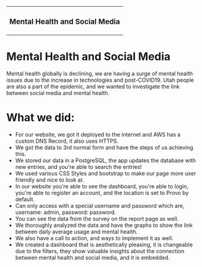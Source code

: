 <table>
  <tr>
    <td>
      <a href="https://provo-mental-balance.org" target="_blank"></a>
       <h3>Mental Health and Social Media</h3>
    </td>
  </tr>
</table>

<!-- - Link for website
- Admin user and password
- Rubric 
-  -->

<h1>Mental Health and Social Media</h1>
Mental health globally is declining, we are having a surge of mental health issues due to the increase in technologies and post-COVID19. Utah people are also a part of the epidemic, and we wanted to investigate the link between social media and mental health.

<h1>What we did:</h1>

- For our website, we got it deployed to the internet and AWS has a custom DNS Record, it also uses HTTPS.
- We got the data to 3rd normal form and have the steps of us achieving this.
- We stored our data in a PostgreSQL, the app updates the database with new entries, and you're able to search the entries!
- We used various CSS Styles and bootstrap to make our page more user friendly and nice to look at. 
- In our website you're able to see the dashboard, you're able to login, you're able to register an account, and the location is set to Provo by default.
- Can only access with a special username and password which are, username: admin, password: password.
- You can see the data from the survey on the report page as well.
- We thoroughly analyzed the data and have the graphs to show the link between daily average usage and mental health.
- We also have a call to action, and ways to implement it as well.
- We created a dashboard that is aesthetically pleasing, it is changeable due to the filters, they show valuable insights about the connection between mental health and social media, and it is embedded.


